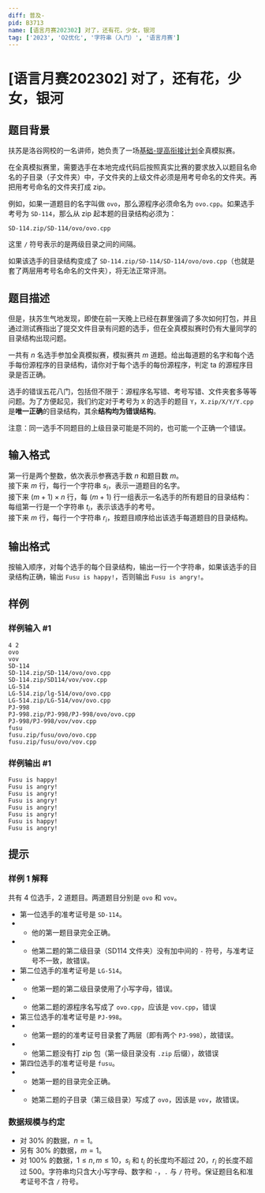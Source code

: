 ```yaml
---
diff: 普及-
pid: B3713
name: [语言月赛202302] 对了，还有花，少女，银河
tag: ['2023', 'O2优化', '字符串（入门）', '语言月赛']
---
```

# [语言月赛202302] 对了，还有花，少女，银河
## 题目背景

扶苏是洛谷网校的一名讲师，她负责了一场[基础-提高衔接计划](https://class.luogu.com.cn/course/yugu23xja)全真模拟赛。

在全真模拟赛里，需要选手在本地完成代码后按照真实比赛的要求放入以题目名命名的子目录（子文件夹）中，子文件夹的上级文件必须是用考号命名的文件夹。再把用考号命名的文件夹打成 zip。

例如，如果一道题目的名字叫做 `ovo`，那么源程序必须命名为 `ovo.cpp`。如果选手考号为 `SD-114`，那么从 zip 起本题的目录结构必须为：

```SD-114.zip/SD-114/ovo/ovo.cpp```

这里 `/` 符号表示的是两级目录之间的间隔。

如果该选手的目录结构变成了 ```SD-114.zip/SD-114/SD-114/ovo/ovo.cpp```（也就是套了两层用考号名命名的文件夹），将无法正常评测。
## 题目描述

但是，扶苏生气地发现，即使在前一天晚上已经在群里强调了多次如何打包，并且通过测试赛指出了提交文件目录有问题的选手，但在全真模拟赛时仍有大量同学的目录结构出现问题。

一共有 $n$ 名选手参加全真模拟赛，模拟赛共 $m$ 道题。给出每道题的名字和每个选手每份源程序的目录结构，请你对于每个选手的每份源程序，判定 ta 的源程序目录是否正确。

选手的错误五花八门，包括但不限于：源程序名写错、考号写错、文件夹套多等等问题。为了方便起见，我们约定对于考号为 `X` 的选手的题目 `Y`，`X.zip/X/Y/Y.cpp` 是**唯一正确**的目录结构，其余**结构均为错误结构**。

注意：同一选手不同题目的上级目录可能是不同的，也可能一个正确一个错误。
## 输入格式

第一行是两个整数，依次表示参赛选手数 $n$ 和题目数 $m$。  
接下来 $m$ 行，每行一个字符串 $s_i$，表示一道题目的名字。  
接下来 $(m+1) \times n$ 行，每 $(m+1)$ 行一组表示一名选手的所有题目的目录结构：  
每组第一行是一个字符串 $t_i$，表示该选手的考号。  
接下来 $m$ 行，每行一个字符串 $r_i$，按题目顺序给出该选手每道题目的目录结构。
## 输出格式

按输入顺序，对每个选手的每个目录结构，输出一行一个字符串，如果该选手的目录结构正确，输出 `Fusu is happy!`，否则输出 `Fusu is angry!`。
## 样例

### 样例输入 #1
```
4 2
ovo
vov
SD-114
SD-114.zip/SD-114/ovo/ovo.cpp
SD-114.zip/SD114/vov/vov.cpp
LG-514
LG-514.zip/lg-514/ovo/ovo.cpp
LG-514.zip/LG-514/vov/ovo.cpp
PJ-998
PJ-998.zip/PJ-998/PJ-998/ovo/ovo.cpp
PJ-998/PJ-998/vov/vov.cpp
fusu
fusu.zip/fusu/ovo/ovo.cpp
fusu.zip/fusu/ovo/vov.cpp
```
### 样例输出 #1
```
Fusu is happy!
Fusu is angry!
Fusu is angry!
Fusu is angry!
Fusu is angry!
Fusu is angry!
Fusu is happy!
Fusu is angry!
```
## 提示

### 样例 1 解释

共有 $4$ 位选手，$2$ 道题目。两道题目分别是 `ovo` 和 `vov`。

- 第一位选手的准考证号是 `SD-114`。
- + 他的第一题目录完全正确。
- + 他第二题的第二级目录（SD114 文件夹）没有加中间的 `-` 符号，与准考证号不一致，故错误。
- 第二位选手的准考证号是 `LG-514`。
- + 他第一题的第二级目录使用了小写字母，错误。
- + 他第二题的源程序名写成了 `ovo.cpp`，应该是 `vov.cpp`，错误
- 第三位选手的准考证号是 `PJ-998`。
- + 他第一题的的准考证号目录套了两层（即有两个 `PJ-998`），故错误。
- + 他第二题没有打 zip 包（第一级目录没有 `.zip` 后缀），故错误
- 第四位选手的准考证号是 `fusu`。
- + 她第一题的目录完全正确。
- + 她第二题的子目录（第三级目录）写成了 `ovo`，因该是 `vov`，故错误。

### 数据规模与约定


- 对 $30\%$ 的数据，$n = 1$。
- 另有 $30\%$ 的数据，$m = 1$。
- 对 $100\%$ 的数据，$1 \leq n,m\leq 10$，$s_i$ 和 $t_i$ 的长度均不超过 $20$，$r_i$ 的长度不超过 $500$。字符串均只含大小写字母、数字和 `-`，`.` 与 `/` 符号。保证题目名和准考证号不含 `/` 符号。
